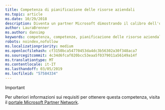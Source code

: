 ```yaml
---
title: Competenza di pianificazione delle risorse aziendali
ms.topic: article
ms.date: 10/29/2018
description: Diventa un partner Microsoft dimostrando il calibro dell'organizzazione nello sviluppo e distribuzione di soluzioni Dynamics per le esigenze di pianificazione delle risorse aziendali.
author: LauraBrenner
ms.author: dansimp
keywords: competenza, competenze, pianificazione delle risorse aziendali
robots: noindex,nofollow
ms.localizationpriority: medium
ms.openlocfilehash: cf3150bca54770453da4dc3b56302a30f348aca7
ms.sourcegitcommit: 4c34d6fcaf020bcc53eaa5f0379011a56149a14f
ms.translationtype: MT
ms.contentlocale: it-IT
ms.lasthandoff: 03/05/2019
ms.locfileid: "57584334"
---
```

>[!IMPORTANT]
>Per ulteriori informazioni sui requisiti per ottenere questa competenza, visita il [portale Microsoft Partner Network](https://partner.microsoft.com/membership/competencies).

<!--
#Enterprise Resource Planning 
Become a Microsoft partner by proving your organization’s caliber in developing and deploying Dynamics solutions for enterprise resource planning needs.

##ERP Reseller option
The Enterprise Resource Planning (ERP) Reseller option is ideal for partners who want to prove their capability by meeting revenue thresholds. Complete all the steps within the option to attain the Enterprise Resource Planning competency.

###Gold

Your organization must meet the performance thresholds.

    - **Developed Markets**
    -   Partner must have earned a total annual gross license revenue of US$175,000
  
    - **Developing Markets**
        - Partner must have earned  a total annual gross license revenue of US$75,000 

        - Meet Revenue Requirements for Microsoft Dynamics AX on Premise & Dynamics AX online; Dynamics GP, Dynamics SL, Dynamics NAV and/or Dynamics 365 Plan or Unified Operations Plan.  
-->



